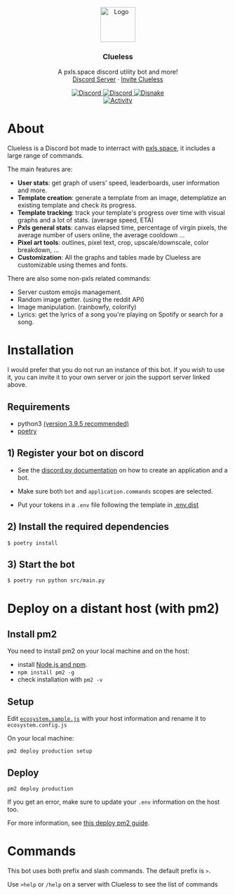 <p align="center">
  <a>
    <img src="https://cdn.discordapp.com/avatars/856207006217928746/1168aeb243d2e4e221a7073cd87f2ec9.webp?size=1024" alt="Logo" width="80" height="80">
  </a>
  <h3 align="center">Clueless</h3>
  <p align="center">
    A pxls.space discord utility bot and more!
    <br />
    <a href="https://discord.gg/5MVDCq53vC">Discord Server</a>
    ·
    <a href="https://discord.com/api/oauth2/authorize?client_id=856207006217928746&permissions=536401542208&scope=applications.commands%20bot">Invite Clueless</a>
  </p>
</p>

<p align="center">
    <a href="https://discord.gg/5MVDCq53vC">
        <img src="https://img.shields.io/discord/936560830462451762?style=flat-square&color=5865F2&label=discord&logo=discord&logoColor=FFFFFF" alt="Discord">
    </a>
    <a href="https://github.com/GrayTurtles/Clueless">
        <img src="https://img.shields.io/badge/version-2.0+-blue?style=flat-square" alt="Discord">
    </a>
    <a href="https://github.com/DisnakeDev/disnake">
        <img src="https://img.shields.io/badge/lib-disnake%202.4-blue?style=flat-square" alt="Disnake">
    </a>
    <br/>
    <a href="https://github.com/GrayTurtles/Clueless">
        <img src="https://img.shields.io/github/commit-activity/m/GrayTurtles/Clueless?style=flat-square&color=green" alt="Activity">
    </a>
</p>


# About
Clueless is a Discord bot made to interract with [pxls.space](https://pxls.space), it includes a large range of commands.

The main features are:
 - **User stats**: get graph of users' speed, leaderboards, user information and more.
 - **Template creation**: generate a template from an image, detemplatize an existing template and check its progress.
- **Template tracking**: track your template's progress over time with visual graphs and a lot of stats. (average speed, ETA)
 - **Pxls general stats**: canvas elapsed time, percentage of virgin pixels, the average number of users online, the average cooldown ...
 - **Pixel art tools**: outlines, pixel text, crop, upscale/downscale, color breakdown, ...
 - **Customization**: All the graphs and tables made by Clueless are customizable using themes and fonts.

There are also some non-pxls related commands:
 - Server custom emojis management.
 - Random image getter. (using the reddit API)
 - Image manipulation. (rainbowfy, colorify)
 - Lyrics: get the lyrics of a song you're playing on Spotify or search for a song.
# Installation

I would prefer that you do not run an instance of this bot. If you wish to use it, you can invite it to your own server or join the support server linked above.

## Requirements

- python3 [(version 3.9.5 recommended)](https://www.python.org/downloads/release/python-395/)
- [poetry](https://python-poetry.org/docs/master/#installing-with-the-official-installer)
## 1) Register your bot on discord

- See the [discord.py documentation](https://discordpy.readthedocs.io/en/stable/discord.html) on how to create an application and a bot.

- Make sure both `bot` and `application.commands` scopes are selected.

- Put your tokens in a `.env` file following the template in [.env.dist](.env.dist)

## 2) Install the required dependencies

    $ poetry install


## 3) Start the bot

    $ poetry run python src/main.py

# Deploy on a distant host (with pm2)

## Install pm2  

You need to install pm2 on your local machine and on the host:
- install [Node.js and npm](https://nodejs.org/en/).
- `npm install pm2 -g`
- check installation with `pm2 -v`  

## Setup
Edit [`ecosystem.sample.js`](ecosystem.sample.js) with your host information and rename it to `ecosystem.config.js`

On your local machine:

    pm2 deploy production setup

## Deploy

    pm2 deploy production

If you get an error, make sure to update your `.env` information on the host too.

For more information, see [this deploy pm2 guide](https://gist.github.com/hoangmirs/b2cb60e0aa60019f0c8b13927ce9d0a2).

# Commands
This bot uses both prefix and slash commands. The default prefix is `>`.

Use `>help` or `/help` on a server with Clueless to see the list of commands

